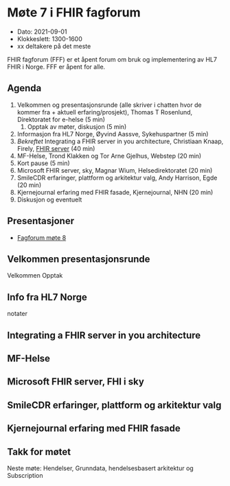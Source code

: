 # Møte 7 i FHIR fagforum

* Dato: 2021-09-01
* Klokkeslett: 1300-1600
* xx deltakere på det meste

FHIR fagforum (FFF) er et åpent forum om bruk og implementering av HL7 FHIR i Norge. FFF er åpent for alle.

## Agenda

1. Velkommen og presentasjonsrunde (alle skriver i chatten hvor de kommer fra + aktuell erfaring/prosjekt), Thomas T Rosenlund, Direktoratet for e-helse (5 min)
   1. Opptak av møter, diskusjon (5 min)
1. Informasjon fra HL7 Norge, Øyvind Aassve, Sykehuspartner (5 min)
1. *Bekreftet* Integrating a FHIR server in you architecture, Christiaan Knaap, Firely, [FHIR server](https://www.youtube.com/watch?v=TLc5FNxp0HE) (40 min)
1. MF-Helse, Trond Klakken og Tor Arne Gjelhus, Webstep (20 min)
1. Kort pause (5 min)
1. Microsoft FHIR server, sky, Magnar Wium, Helsedirektoratet (20 min)
1. SmileCDR erfaringer, plattform og arkitektur valg, Andy Harrison, Egde (20 min)
1. Kjernejournal erfaring med FHIR fasade, Kjernejournal, NHN (20 min)
1. Diskusjon og eventuelt

## Presentasjoner

* [Fagforum møte 8](../presentasjon/2021-09-01-FHIR-fagforum-7.pdf)

## Velkommen presentasjonsrunde

Velkommen
Opptak

## Info fra HL7 Norge

notater

## Integrating a FHIR server in you architecture


## MF-Helse


## Microsoft FHIR server, FHI i sky


## SmileCDR erfaringer, plattform og arkitektur valg


## Kjernejournal erfaring med FHIR fasade


## Takk for møtet 

Neste møte: Hendelser, Grunndata, hendelsesbasert arkitektur og Subscription
